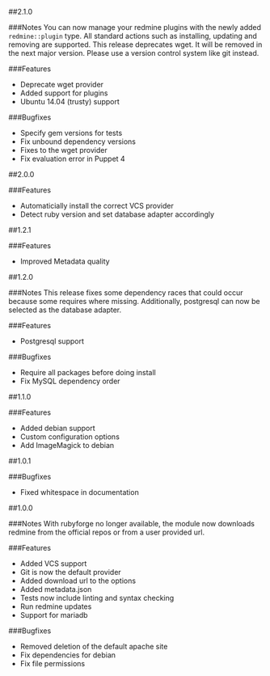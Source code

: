 ##2.1.0

###Notes
You can now manage your redmine plugins with the newly added `redmine::plugin` type. All
standard actions such as installing, updating and removing are supported.
This release deprecates wget. It will be removed in the next major version. Please use a
version control system like git instead.

###Features
- Deprecate wget provider
- Added support for plugins
- Ubuntu 14.04 (trusty) support

###Bugfixes
- Specify gem versions for tests
- Fix unbound dependency versions
- Fixes to the wget provider
- Fix evaluation error in Puppet 4

##2.0.0

###Features
- Automaticially install the correct VCS provider
- Detect ruby version and set database adapter accordingly

##1.2.1

###Features
- Improved Metadata quality

##1.2.0

###Notes
This release fixes some dependency races that could occur because some requires where missing.
Additionally, postgresql can now be selected as the database adapter.

###Features
- Postgresql support

###Bugfixes
- Require all packages before doing install
- Fix MySQL dependency order

##1.1.0

###Features
- Added debian support
- Custom configuration options
- Add ImageMagick to debian

##1.0.1

###Bugfixes
- Fixed whitespace in documentation

##1.0.0

###Notes
With rubyforge no longer available, the module now downloads redmine from the official repos
or from a user provided url.

###Features
- Added VCS support
- Git is now the default provider
- Added download url to the options
- Added metadata.json
- Tests now include linting and syntax checking
- Run redmine updates
- Support for mariadb

###Bugfixes
- Removed deletion of the default apache site
- Fix dependencies for debian
- Fix file permissions

